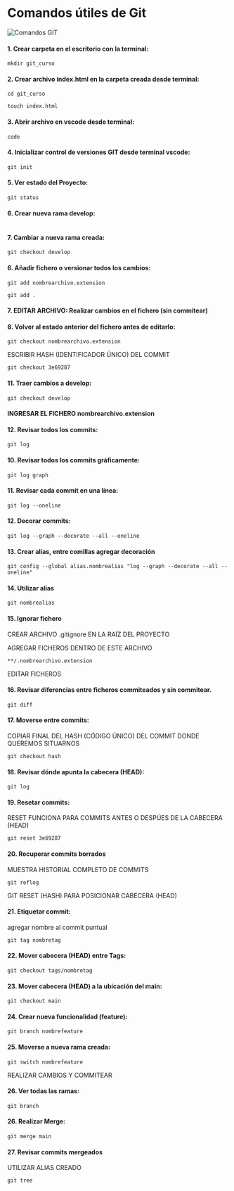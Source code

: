 # Comandos útiles de Git

![Comandos GIT](https://th.bing.com/th/id/R.135f0e7cad3b6837f092205712792738?rik=mw7r1CD1r3LivQ&pid=ImgRaw&r=0)

#### 1. Crear carpeta en el escritorio con la terminal:

```
mkdir git_curso
```
#### 2. Crear archivo index.html en la carpeta creada desde terminal:

```
cd git_curso
```

```
touch index.html
```

#### 3. Abrir archivo en vscode desde terminal:

```
code
```

#### 4. Inicializar control de versiones GIT desde terminal vscode:

```
git init
```

#### 5. Ver estado del Proyecto:

```
git status
```

#### 6. Crear nueva rama develop:

```git branch develop
```

#### 7. Cambiar a nueva rama creada:

```
git checkout develop
```


#### 6. Añadir fichero o versionar todos los cambios:
    
```
git add nombrearchivo.extension
```

```
git add .
```

#### 7. EDITAR ARCHIVO: Realizar cambios en el fichero (sin commitear)

#### 8. Volver al estado anterior del fichero antes de editarlo:

```
git checkout nombrearchivo.extension
```

ESCRIBIR HASH (IDENTIFICADOR ÚNICO) DEL COMMIT
```
git checkout 3e69287
```


#### 11. Traer cambios a develop:

```
git checkout develop
```

#### INGRESAR EL FICHERO nombrearchivo.extension

#### 12. Revisar todos los commits:

```
git log
```

#### 10. Revisar todos los commits gráficamente:

```
git log graph
```
#### 11. Revisar cada commit en una línea:

```
git log --oneline
```

#### 12. Decorar commits:

```
git log --graph --decorate --all --oneline
```

#### 13. Crear alias, entre comillas agregar decoración

```
git config --global alias.nombrealias "log --graph --decorate --all --oneline"
```

#### 14. Utilizar alias

```
git nombrealias
```

#### 15. Ignorar fichero

CREAR ARCHIVO .gitignore EN LA RAÍZ DEL PROYECTO

AGREGAR FICHEROS DENTRO DE ESTE ARCHIVO

```
**/.nombrearchivo.extension
```

EDITAR FICHEROS

#### 16. Revisar diferencias entre ficheros commiteados y sin commitear.

```
git diff
```
#### 17. Moverse entre commits:

COPIAR FINAL DEL HASH (CÓDIGO ÚNICO) DEL COMMIT DONDE QUEREMOS SITUARNOS

```
git checkout hash
```

#### 18. Revisar dónde apunta la cabecera (HEAD):

```
git log
```

#### 19. Resetar commits:

RESET FUNCIONA PARA COMMITS ANTES O DESPÚES DE LA CABECERA (HEAD)
```
git reset 3e69287
```

#### 20. Recuperar commits borrados

MUESTRA HISTORIAL COMPLETO DE COMMITS

```
git reflog
```

GIT RESET (HASH) PARA POSICIONAR CABECERA (HEAD)

#### 21. Etiquetar commit:

agregar nombre al commit puntual

```
git tag nombretag
```

#### 22. Mover cabecera (HEAD) entre Tags:

```
git checkout tags/nombretag
```

#### 23. Mover cabecera (HEAD) a la ubicación del main:

```
git checkout main
```

#### 24. Crear nueva funcionalidad (feature):

```
git branch nombrefeature
```

#### 25. Moverse a nueva rama creada:

```
git switch nombrefeature
```
REALIZAR CAMBIOS Y COMMITEAR

#### 26. Ver todas las ramas:
```
git branch
```

#### 26. Realizar Merge:

```
git merge main
```

#### 27. Revisar commits mergeados

UTILIZAR ALIAS CREADO

```
git tree
```


















